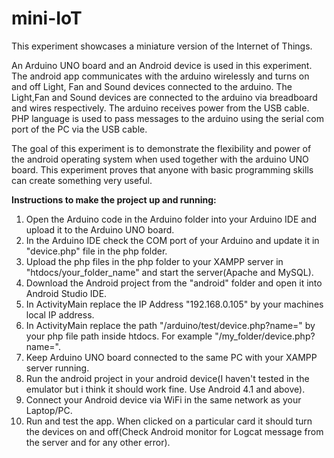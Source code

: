 # mini-IoT
This experiment showcases a miniature version of the Internet of Things. 

An Arduino UNO board and an Android device is used in this experiment. The android app communicates with the arduino wirelessly and turns on and off Light, Fan and Sound devices connected to the arduino. The Light,Fan and Sound devices are connected to the arduino via breadboard and wires respectively. The arduino receives power from the USB cable. PHP language is used to pass messages to the arduino using the serial com port of the PC via the USB cable.

The goal of this experiment is to demonstrate the flexibility and power of the android operating system when used together with the arduino UNO board. This experiment proves that anyone with basic programming skills can create something very useful.

<b>Instructions to make the project up and running:</b>

1. Open the Arduino code in the Arduino folder into your Arduino IDE and upload it to the Arduino UNO board.
2. In the Arduino IDE check the COM port of your Arduino and update it in "device.php" file in the php folder.
2. Upload the php files in the php folder to your XAMPP server in "htdocs/your_folder_name" and start the server(Apache and MySQL).
3. Download the Android project from the "android" folder and open it into Android Studio IDE.
4. In ActivityMain replace the IP Address "192.168.0.105" by your machines local IP address.
5. In ActivityMain replace the path "/arduino/test/device.php?name=" by your php file path inside htdocs. For example "/my_folder/device.php?name=".
6. Keep Arduino UNO board connected to the same PC with your XAMPP server running.
7. Run the android project in your android device(I haven't tested in the emulator but i think it should work fine. Use Android 4.1 and above).
8. Connect your Android device via WiFi in the same network as your Laptop/PC.
9. Run and test the app. When clicked on a particular card it should turn the devices on and off(Check Android monitor for Logcat message from the server and for any other error).
